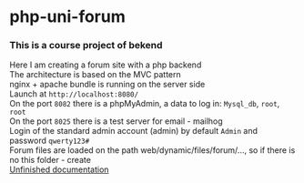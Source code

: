 # php-uni-forum
### This is a course project of bekend
Here I am creating a forum site with a php backend   
The architecture is based on the MVC pattern   
nginx + apache bundle is running on the server side   
Launch at `http://localhost:8080/`   
On the port `8082` there is a phpMyAdmin, a data to log in: `Mysql_db`, `root`, `root`   
On the port `8025` there is a test server for email - mailhog   
Login of the standard admin account (admin) by default `Admin` and password `qwerty123#`   
Forum files are loaded on the path web/dynamic/files/forum/..., so if there is no this folder - create   
[Unfinished documentation](https://andreyerr.github.io/documentation/php-uni-forum_Documentation/index.html)